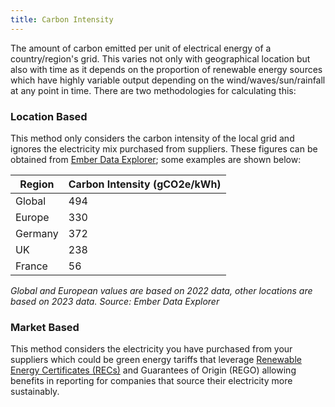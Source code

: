 ```yaml
---
title: Carbon Intensity
---
```


The amount of carbon emitted per unit of electrical energy of a country/region's grid. This varies not only with geographical location but also with time as it depends on the proportion of renewable energy sources which have highly variable output depending on the wind/waves/sun/rainfall at any point in time. There are two methodologies for calculating this:

### Location Based
This method only considers the carbon intensity of the local grid and ignores the electricity mix purchased from suppliers. These figures can be obtained from [Ember Data Explorer](https://ember-climate.org/data/data-tools/data-explorer/); some examples are shown below:

| Region             | Carbon Intensity (gCO2e/kWh)   |
| ------------------ | ------------------------------ |
| Global             | 494                            |
| Europe             | 330                            |
| Germany            | 372                            |
| UK                 | 238                            |
| France             | 56                             |

*Global and European values are based on 2022 data, other locations are based on 2023 data. Source: Ember Data Explorer*


### Market Based
This method considers the electricity you have purchased from your suppliers which could be green energy tariffs that leverage [Renewable Energy Certificates (RECs)](#renewable-energy-certificates-recs) and Guarantees of Origin (REGO) allowing benefits in reporting for companies that source their electricity more sustainably.
